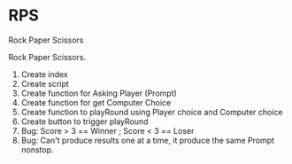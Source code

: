 # RPS
Rock Paper Scissors

Rock Paper Scissors.
1. Create index
2. Create script
3. Create function for Asking Player (Prompt)
4. Create function for get Computer Choice
5. Create function to playRound using Player choice and Computer choice
6. Create button to trigger playRound
7. Bug: Score > 3 == Winner ; Score < 3 == Loser
8. Bug: Can't produce results one at a time, it produce the same Prompt
        nonstop.
